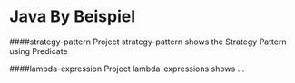 # Java By Beispiel
####strategy-pattern
Project strategy-pattern shows the Strategy Pattern using Predicate

####lambda-expression
Project lambda-expressions shows ...